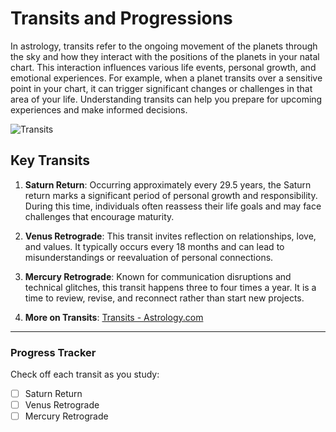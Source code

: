 # Transits and Progressions

In astrology, transits refer to the ongoing movement of the planets through the sky and how they interact with the positions of the planets in your natal chart. This interaction influences various life events, personal growth, and emotional experiences. For example, when a planet transits over a sensitive point in your chart, it can trigger significant changes or challenges in that area of your life. Understanding transits can help you prepare for upcoming experiences and make informed decisions.

![Transits](https://images.pexels.com/photos/1850903/pexels-photo-1850903.jpeg?auto=compress&cs=tinysrgb&dpr=2&h=650&w=940)

## Key Transits

1. **Saturn Return**: Occurring approximately every 29.5 years, the Saturn return marks a significant period of personal growth and responsibility. During this time, individuals often reassess their life goals and may face challenges that encourage maturity.

2. **Venus Retrograde**: This transit invites reflection on relationships, love, and values. It typically occurs every 18 months and can lead to misunderstandings or reevaluation of personal connections.

3. **Mercury Retrograde**: Known for communication disruptions and technical glitches, this transit happens three to four times a year. It is a time to review, revise, and reconnect rather than start new projects.

4. **More on Transits**: [Transits - Astrology.com](https://www.astrology.com/transits.html)

---

### Progress Tracker

Check off each transit as you study:

-   [ ] Saturn Return
-   [ ] Venus Retrograde
-   [ ] Mercury Retrograde
